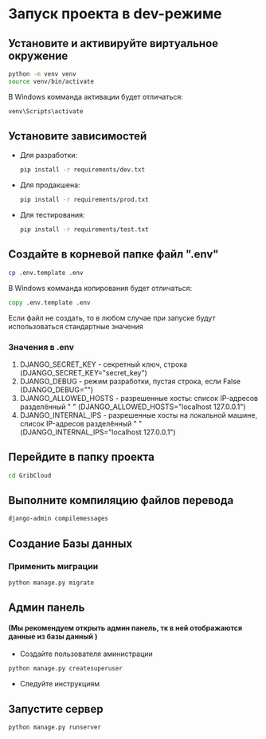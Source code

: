 # Запуск проекта в dev-режиме

## Установите и активируйте виртуальное окружение

 ```bash
python -m venv venv
source venv/bin/activate
```

В Windows комманда активации будет отличаться:

```bat
venv\Scripts\activate
```

## Установите зависимостей

* Для разработки:

    ```bash
    pip install -r requirements/dev.txt
    ```

* Для продакшена:

    ```bash
    pip install -r requirements/prod.txt
    ```

* Для тестирования:

    ```bash
    pip install -r requirements/test.txt
    ```

## Создайте в корневой папке файл ".env"

```bash
cp .env.template .env
```

В Windows комманда копирования будет отличаться:

```bat
copy .env.template .env
```

Если файл не создать, то в любом случае при запуске будут использоваться стандартные значения

### Значения в .env

1. DJANGO_SECRET_KEY - секретный ключ, строка (DJANGO_SECRET_KEY="secret_key")
2. DJANGO_DEBUG - режим разработки, пустая строка, если False (DJANGO_DEBUG="")
3. DJANGO_ALLOWED_HOSTS - разрешенные хосты: список IP-адресов разделённый " " (DJANGO_ALLOWED_HOSTS="localhost 127.0.0.1")
4. DJANGO_INTERNAL_IPS - разрешенные хосты на локальной машине, список IP-адресов разделённый " " (DJANGO_INTERNAL_IPS="localhost 127.0.0.1")

## Перейдите в папку проекта

```bash
cd GribCloud
```

## Выполните компиляцию файлов перевода

```bash
django-admin compilemessages
```

## Создание Базы данных

### Применить миграции

```bash
python manage.py migrate
```

## Админ панель

#### (Мы рекомендуем открыть админ панель, тк в ней отображаются данные из базы данный )

* Создайте пользователя аминистрации

```bash
python manage.py createsuperuser
```

* Следуйте инструкциям

## Запустите сервер

```bash
python manage.py runserver
```
